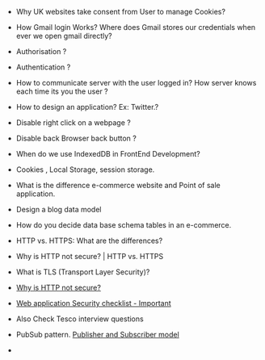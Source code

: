 - Why UK websites take consent from User to manage Cookies?

- How Gmail login Works? Where does Gmail stores our credentials when ever we open gmail directly?

- Authorisation ?

- Authentication ?

- How to communicate server with the user logged in? How server knows each time its you the user ? 

- How to design an application? Ex: Twitter.? 

- Disable right click on a webpage ? 

- Disable back Browser back button ?

- When do we use IndexedDB in FrontEnd Development? 

- Cookies , Local Storage, session storage. 

- What is the difference e-commerce website and Point of sale application.

- Design a blog data model

- How do you decide data base schema tables in an e-commerce. 

- HTTP vs. HTTPS: What are the differences? 
- Why is HTTP not secure? | HTTP vs. HTTPS
- What is TLS (Transport Layer Security)? 
- [Why is HTTP not secure?](https://www.cloudflare.com/learning/ssl/why-is-http-not-secure/)

- [Web application Security checklist - Important](https://www.appsecmonkey.com/blog/web-application-security-checklist) 

- Also Check Tesco interview questions

- PubSub pattern. [Publisher and Subscriber model](https://medium.com/@thebabscraig/javascript-design-patterns-part-2-the-publisher-subscriber-pattern-8fe07e157213#:~:text=The%20Publisher%2FSubscriber%20pattern%2C%20or,is%20quite%20common%20in%20JavaScript)
- 






